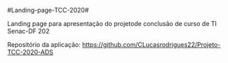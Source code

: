 #Landing-page-TCC-2020#

Landing page para apresentação do projetode conclusão de curso de TI Senac-DF 202

Repositório da aplicação: https://github.com/CLucasrodrigues22/Projeto-TCC-2020-ADS
